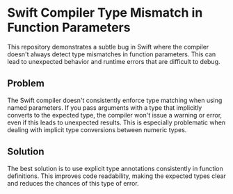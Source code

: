 # Swift Compiler Type Mismatch in Function Parameters

This repository demonstrates a subtle bug in Swift where the compiler doesn't always detect type mismatches in function parameters.  This can lead to unexpected behavior and runtime errors that are difficult to debug.

## Problem

The Swift compiler doesn't consistently enforce type matching when using named parameters.  If you pass arguments with a type that implicitly converts to the expected type, the compiler won't issue a warning or error, even if this leads to unexpected results.  This is especially problematic when dealing with implicit type conversions between numeric types.

## Solution

The best solution is to use explicit type annotations consistently in function definitions.  This improves code readability, making the expected types clear and reduces the chances of this type of error.